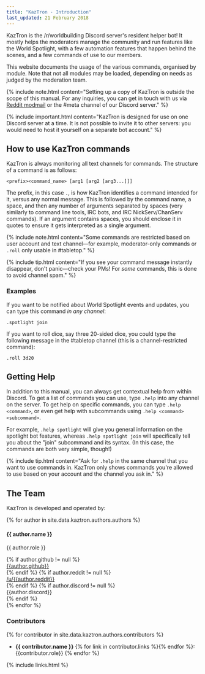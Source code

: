 ```yaml
---
title: "KazTron - Introduction"
last_updated: 21 February 2018
---
```


KazTron is the /r/worldbuilding Discord server's resident helper bot! It mostly helps the moderators manage the community and run features like the World Spotlight, with a few automation features that happen behind the scenes, and a few commands of use to our members.

This website documents the usage of the various commands, organised by module. Note that not all modules may be loaded, depending on needs as judged by the moderation team.

{% include note.html content="Setting up a copy of KazTron is outside the scope of this manual. For any inquiries, you can get in touch with us via [Reddit modmail](https://www.reddit.com/message/compose?to=%2Fr%2Fworldbuilding&subject=KazTron&message=I%27m%20writing%20to%20you%20about%20KazTron.%0D%0D%3CType%20your%20comments%20here%3E) or the #meta channel of our Discord server." %}

{% include important.html content="KazTron is designed for use on one Discord server at a time. It is not possible to invite it to other servers: you would need to host it yourself on a separate bot account." %}

## How to use KazTron commands

KazTron is always monitoring all text channels for commands. The structure of a command is as follows:

```
<prefix><command_name> [arg1 [arg2 [arg3...]]]
```

The prefix, in this case `.`, is how KazTron identifies a command intended for it, versus any normal message. This is followed by the command name, a space, and then any number of arguments separated by spaces (very similarly to command line tools, IRC bots, and IRC NickServ/ChanServ commands). If an argument contains spaces, you should enclose it in quotes to ensure it gets interpreted as a single argument.

{% include note.html content="Some commands are restricted based on user account and text channel&mdash;for example, moderator-only commands or `.roll` only usable in #tabletop." %}

{% include tip.html content="If you see your command message instantly disappear, don't panic&mdash;check your PMs! For *some* commands, this is done to avoid channel spam." %}

### Examples

If you want to be notified about World Spotlight events and updates, you can type this command *in any channel*:

```
.spotlight join
```

If you want to roll dice, say three 20-sided dice, you could type the following message in the #tabletop channel (this is a channel-restricted command):

```
.roll 3d20
```

## Getting Help

In addition to this manual, you can always get contextual help from within Discord. To get a list of commands you can use, type `.help` into any channel on the server. To get help on specific commands, you can type `.help <command>`, or even get help with subcommands using `.help <command> <subcommand>`.

For example, `.help spotlight` will give you general information on the spotlight bot features, whereas `.help spotlight join` will specifically tell you about the "join" subcommand and its syntax. (In this case, the commands are both very simple, though!)

{% include tip.html content="Ask for `.help` in the same channel that you want to use commands in. KazTron only shows commands you're allowed to use based on your account and the channel you ask in." %}

## The Team

KazTron is developed and operated by:

<div class="row">
    {% for author in site.data.kaztron.authors.authors %}
    <div class="col-md-4 col-sm-6">
        <div class="panel panel-default nav-panel text-center">
            <div class="panel-heading">
                <!-- TODO: user icons -->
                <span class="fa-stack fa-5x">
                      <i class="fas fa-circle fa-stack-2x text-primary"></i>
                      <i class="fas fa-user fa-stack-1x fa-inverse"></i>
                </span>
            </div>
            <div class="panel-body">
                <h4 class="no-toc no-anchor">{{ author.name }}</h4>
                <p>{{ author.role }}</p>
                {% if author.github != null %}
                <div><a class="icon-link" href="https://github.com/{{ author.github | downcase }}"><i class="fab fa-github"></i> {{author.github}}</a></div>
                {% endif %}
                {% if author.reddit != null %}
                <div><a class="icon-link" href="https://reddit.com/u/{{ author.github | downcase }}"><i class="fab fa-reddit-alien"></i> /u/{{author.reddit}}</a></div>
                {% endif %}
                {% if author.discord != null %}
                <div><i class="fab fa-discord"></i> {{author.discord}}</div>
                {% endif %}
            </div>
         </div>
    </div>
    {% endfor %}
</div>

### Contributors

{% for contributor in site.data.kaztron.authors.contributors %}
* **{{ contributor.name }}** {% for link in contributor.links %}<a class="icon-link" href="{{link.url}}" target="_blank" title="{{link.title}}"><i class="{{link.icon}}"></i></a>{% endfor %}: {{contributor.role}}
{% endfor %}

{% include links.html %}
